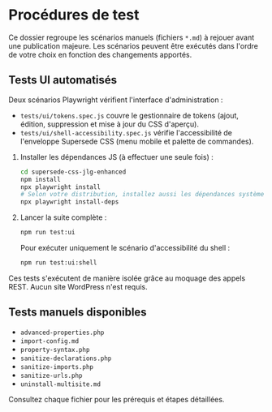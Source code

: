 # Procédures de test

Ce dossier regroupe les scénarios manuels (fichiers `*.md`) à rejouer avant une publication majeure. Les scénarios peuvent être exécutés dans l'ordre de votre choix en fonction des changements apportés.

## Tests UI automatisés

Deux scénarios Playwright vérifient l'interface d'administration :

- `tests/ui/tokens.spec.js` couvre le gestionnaire de tokens (ajout, édition, suppression et mise à jour du CSS d'aperçu).
- `tests/ui/shell-accessibility.spec.js` vérifie l'accessibilité de l'enveloppe Supersede CSS (menu mobile et palette de commandes).

1. Installer les dépendances JS (à effectuer une seule fois) :
   ```bash
   cd supersede-css-jlg-enhanced
   npm install
   npx playwright install
   # Selon votre distribution, installez aussi les dépendances système :
   npx playwright install-deps
   ```
2. Lancer la suite complète :
   ```bash
   npm run test:ui
   ```

   Pour exécuter uniquement le scénario d'accessibilité du shell :
   ```bash
   npm run test:ui:shell
   ```

Ces tests s'exécutent de manière isolée grâce au moquage des appels REST. Aucun site WordPress n'est requis.

## Tests manuels disponibles

- `advanced-properties.php`
- `import-config.md`
- `property-syntax.php`
- `sanitize-declarations.php`
- `sanitize-imports.php`
- `sanitize-urls.php`
- `uninstall-multisite.md`

Consultez chaque fichier pour les prérequis et étapes détaillées.
